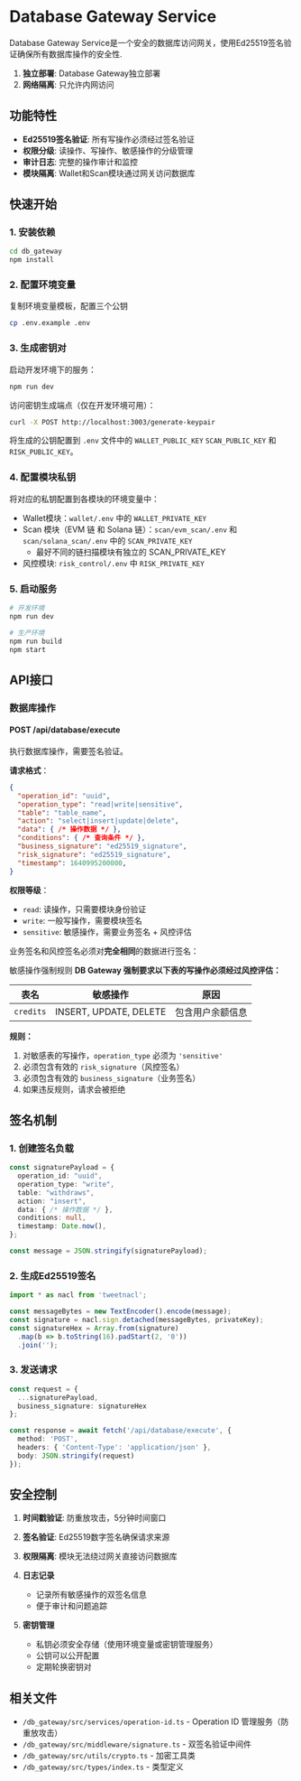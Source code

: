 # Database Gateway Service

Database Gateway Service是一个安全的数据库访问网关，使用Ed25519签名验证确保所有数据库操作的安全性.

1. **独立部署**: Database Gateway独立部署
2. **网络隔离**: 只允许内网访问

## 功能特性

- **Ed25519签名验证**: 所有写操作必须经过签名验证
- **权限分级**: 读操作、写操作、敏感操作的分级管理
- **审计日志**: 完整的操作审计和监控
- **模块隔离**: Wallet和Scan模块通过网关访问数据库

## 快速开始

### 1. 安装依赖

```bash
cd db_gateway
npm install
```

### 2. 配置环境变量

复制环境变量模板，配置三个公钥
```bash
cp .env.example .env
```

### 3. 生成密钥对

启动开发环境下的服务：
```bash
npm run dev
```

访问密钥生成端点（仅在开发环境可用）：
```bash
curl -X POST http://localhost:3003/generate-keypair
```

将生成的公钥配置到 `.env` 文件中的 `WALLET_PUBLIC_KEY`  `SCAN_PUBLIC_KEY` 和 `RISK_PUBLIC_KEY`。

### 4. 配置模块私钥

将对应的私钥配置到各模块的环境变量中：
- Wallet模块：`wallet/.env` 中的 `WALLET_PRIVATE_KEY`
- Scan 模块（EVM 链 和 Solana 链）：`scan/evm_scan/.env` 和 `scan/solana_scan/.env`  中的 `SCAN_PRIVATE_KEY`
  - 最好不同的链扫描模块有独立的 SCAN_PRIVATE_KEY
- 风控模块: `risk_control/.env` 中 `RISK_PRIVATE_KEY`

### 5. 启动服务

```bash
# 开发环境
npm run dev

# 生产环境
npm run build
npm start
```

## API接口

### 数据库操作

#### POST /api/database/execute

执行数据库操作，需要签名验证。

**请求格式**：
```json
{
  "operation_id": "uuid",
  "operation_type": "read|write|sensitive",
  "table": "table_name",
  "action": "select|insert|update|delete",
  "data": { /* 操作数据 */ },
  "conditions": { /* 查询条件 */ },
  "business_signature": "ed25519_signature",
  "risk_signature": "ed25519_signature",
  "timestamp": 1640995200000,
}
```

**权限等级**：
- `read`: 读操作，只需要模块身份验证
- `write`: 一般写操作，需要模块签名
- `sensitive`: 敏感操作，需要业务签名 + 风控评估


业务签名和风控签名必须对**完全相同**的数据进行签名：

敏感操作强制规则 **DB Gateway 强制要求以下表的写操作必须经过风控评估：**

| 表名 | 敏感操作 | 原因 |
|------|---------|------|
| `credits` | INSERT, UPDATE, DELETE | 包含用户余额信息 |

**规则：**
1. 对敏感表的写操作，`operation_type` 必须为 `'sensitive'`
2. 必须包含有效的 `risk_signature`（风控签名）
3. 必须包含有效的 `business_signature`（业务签名）
4. 如果违反规则，请求会被拒绝



## 签名机制

### 1. 创建签名负载

```typescript
const signaturePayload = {
  operation_id: "uuid",
  operation_type: "write",
  table: "withdraws",
  action: "insert",
  data: { /* 操作数据 */ },
  conditions: null,
  timestamp: Date.now(),
};

const message = JSON.stringify(signaturePayload);
```

### 2. 生成Ed25519签名

```typescript
import * as nacl from 'tweetnacl';

const messageBytes = new TextEncoder().encode(message);
const signature = nacl.sign.detached(messageBytes, privateKey);
const signatureHex = Array.from(signature)
  .map(b => b.toString(16).padStart(2, '0'))
  .join('');
```

### 3. 发送请求

```typescript
const request = {
  ...signaturePayload,
  business_signature: signatureHex
};

const response = await fetch('/api/database/execute', {
  method: 'POST',
  headers: { 'Content-Type': 'application/json' },
  body: JSON.stringify(request)
});
```


## 安全控制

1. **时间戳验证**: 防重放攻击，5分钟时间窗口
2. **签名验证**: Ed25519数字签名确保请求来源
3. **权限隔离**: 模块无法绕过网关直接访问数据库
4. **日志记录**
   - 记录所有敏感操作的双签名信息
   - 便于审计和问题追踪

5. **密钥管理**
   - 私钥必须安全存储（使用环境变量或密钥管理服务）
   - 公钥可以公开配置
   - 定期轮换密钥对

## 相关文件

- `/db_gateway/src/services/operation-id.ts` - Operation ID 管理服务（防重放攻击）
- `/db_gateway/src/middleware/signature.ts` - 双签名验证中间件
- `/db_gateway/src/utils/crypto.ts` - 加密工具类
- `/db_gateway/src/types/index.ts` - 类型定义
